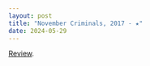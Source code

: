 ```yaml
---
layout: post
title: "November Criminals, 2017 - ★"
date: 2024-05-29
---
```


[Review](https://letterboxd.com/pavlesap/film/november-criminals/).

